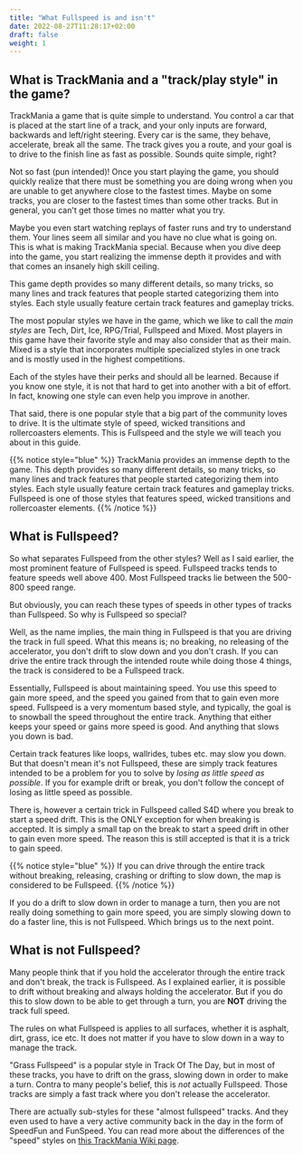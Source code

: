 ```yaml
---
title: "What Fullspeed is and isn't"
date: 2022-08-27T11:28:17+02:00
draft: false
weight: 1
---
```


## What is TrackMania and a "track/play style" in the game?
TrackMania a game that is quite simple to understand. You control a car that is placed at the start line of a track, and your only inputs are forward, backwards and left/right steering. Every car is the same, they behave, accelerate, break all the same. The track gives you a route, and your goal is to drive to the finish line as fast as possible. Sounds quite simple, right?

Not so fast (pun intended)! Once you start playing the game, you should quickly realize that there must be something you are doing wrong when you are unable to get anywhere close to the fastest times. Maybe on some tracks, you are closer to the fastest times than some other tracks. But in general, you can't get those times no matter what you try.

Maybe you even start watching replays of faster runs and try to understand them. Your lines seem all similar and you have no clue what is going on. This is what is making TrackMania special. Because when you dive deep into the game, you start realizing the immense depth it provides and with that comes an insanely high skill ceiling.

This game depth provides so many different details, so many tricks, so many lines and track features that people started categorizing them into styles. Each style usually feature certain track features and gameplay tricks.

The most popular styles we have in the game, which we like to call the *main styles* are Tech, Dirt, Ice, RPG/Trial, Fullspeed and Mixed. Most players in this game have their favorite style and may also consider that as their main. Mixed is a style that incorporates multiple specialized styles in one track and is mostly used in the highest competitions.

Each of the styles have their perks and should all be learned. Because if you know one style, it is not that hard to get into another with a bit of effort. In fact, knowing one style can even help you improve in another.

That said, there is one popular style that a big part of the community loves to drive. It is the ultimate style of speed, wicked transitions and rollercoasters elements. This is Fullspeed and the style we will teach you about in this guide.

{{% notice style="blue" %}}
TrackMania provides an immense depth to the game. This depth provides so many different details, so many tricks, so many lines and track features that people started categorizing them into styles. Each style usually feature certain track features and gameplay tricks. Fullspeed is one of those styles that features speed, wicked transitions and rollercoaster elements.
{{% /notice %}}

## What is Fullspeed?
So what separates Fullspeed from the other styles? Well as I said earlier, the most prominent feature of Fullspeed is speed. Fullspeed tracks tends to feature speeds well above 400. Most Fullspeed tracks lie between the 500-800 speed range.

But obviously, you can reach these types of speeds in other types of tracks than Fullspeed. So why is Fullspeed so special?

Well, as the name implies, the main thing in Fullspeed is that you are driving the track in full speed. What this means is; no breaking, no releasing of the accelerator, you don't drift to slow down and you don't crash. If you can drive the entire track through the intended route while doing those 4 things, the track is considered to be a Fullspeed track.

Essentially, Fullspeed is about maintaining speed. You use this speed to gain more speed, and the speed you gained from that to gain even more speed. Fullspeed is a very momentum based style, and typically, the goal is to snowball the speed throughout the entire track. Anything that either keeps your speed or gains more speed is good. And anything that slows you down is bad.

Certain track features like loops, wallrides, tubes etc. may slow you down. But that doesn't mean it's not Fullspeed, these are simply track features intended to be a problem for you to solve by *losing as little speed as possible*. If you for example drift or break, you don't follow the concept of losing as little speed as possible.

There is, however a certain trick in Fullspeed called S4D where you break to start a speed drift. This is the ONLY exception for when breaking is accepted. It is simply a small tap on the break to start a speed drift in other to gain even more speed. The reason this is still accepted is that it is a trick to gain speed.

{{% notice style="blue" %}}
If you can drive through the entire track without breaking, releasing, crashing or drifting to slow down, the map is considered to be Fullspeed.
{{% /notice %}}

If you do a drift to slow down in order to manage a turn, then you are not really doing something to gain more speed, you are simply slowing down to do a faster line, this is not Fullspeed. Which brings us to the next point.

## What is not Fullspeed?
Many people think that if you hold the accelerator through the entire track and don't break, the track is Fullspeed. As I explained earlier, it is possible to drift without breaking and always holding the accelerator. But if you do this to slow down to be able to get through a turn, you are **NOT** driving the track full speed.

The rules on what Fullspeed is applies to all surfaces, whether it is asphalt, dirt, grass, ice etc. It does not matter if you have to slow down in a way to manage the track.

"Grass Fullspeed" is a popular style in Track Of The Day, but in most of these tracks, you have to drift on the grass, slowing down in order to make a turn. Contra to many people's belief, this is *not* actually Fullspeed. Those tracks are simply a fast track where you don't release the accelerator.

There are actually sub-styles for these "almost fullspeed" tracks. And they even used to have a very active community back in the day in the form of SpeedFun and FunSpeed. You can read more about the differences of the "speed" styles on [this TrackMania Wiki page](https://wiki.trackmania.io/en/Gameplay/Styles/SpeedStylesCompared).

